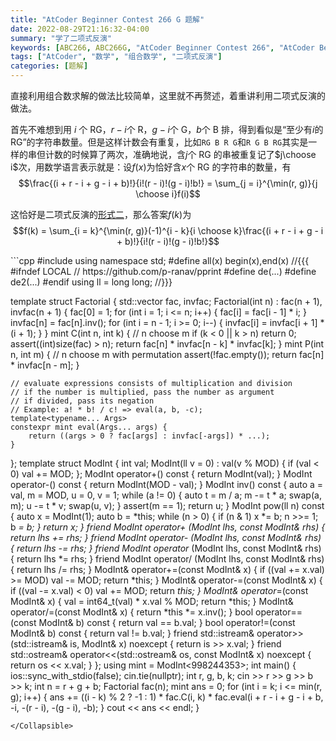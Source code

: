 ```yaml
---
title: "AtCoder Beginner Contest 266 G 题解"
date: 2022-08-29T21:16:32-04:00
summary: "学了二项式反演"
keywords: [ABC266, ABC266G, "AtCoder Beginner Contest 266", "AtCoder Beginner Contest 266 G"]
tags: ["AtCoder", "数学", "组合数学", "二项式反演"]
categories: [题解]
---
```

直接利用组合数求解的做法比较简单，这里就不再赘述，着重讲利用二项式反演的做法。

首先不难想到用 $i$ 个 RG，$r - i$个 R，$g-i$个 G，$b$个 B 排，得到看似是“至少有$i$的 RG”的字符串数量。但是这样计数会有重复，比如`RG B R G`和`R G B RG`其实是一样的串但计数的时候算了两次，准确地说，含$j$个 RG 的串被重复记了$j\choose i$次，用数学语言表示就是：设$f(x)$为恰好含$x$个 RG 的字符串的数量，有
$$\frac{(i + r - i + g - i + b)!}{i!(r - i)!(g - i)!b!} = \sum_{j = i}^{\min(r, g)}{j \choose i}f(i)$$

这恰好是二项式反演的[形式二](https://wiki.tgc54.com/competitive-programming/binomial-inversion.html#%E5%BD%A2%E5%BC%8F%E4%BA%8C)，那么答案$f(k)$为
$$f(k) = \sum_{i = k}^{\min(r, g)}(-1)^{i - k}{i \choose k}\frac{(i + r - i + g - i + b)!}{i!(r - i)!(g - i)!b!}$$

<Collapsible title="代码">
```cpp
#include <bits/stdc++.h>
using namespace std;
#define all(x) begin(x),end(x) //{{{
#ifndef LOCAL // https://github.com/p-ranav/pprint
#define de(...)
#define de2(...)
#endif
using ll = long long; //}}}

template <typename mint> struct Factorial {
    std::vector<mint> fac, invfac;
    Factorial(int n) : fac(n + 1), invfac(n + 1) {
        fac[0] = 1;
        for (int i = 1; i <= n; i++) {
            fac[i] = fac[i - 1] * i;
        }
        invfac[n] = fac[n].inv();
        for (int i = n - 1; i >= 0; i--) {
            invfac[i] = invfac[i + 1] * (i + 1);
        }
    }
    mint C(int n, int k) { // n choose m
        if (k < 0 || k > n) return 0;
        assert((int)size(fac) > n);
        return fac[n] * invfac[n - k] * invfac[k];
    }
    mint P(int n, int m) { // n choose m with permutation
        assert(!fac.empty());
        return fac[n] * invfac[n - m];
    }

    // evaluate expressions consists of multiplication and division
    // if the number is multiplied, pass the number as argument
    // if divided, pass its negation
    // Example: a! * b! / c! => eval(a, b, -c);
    template<typename... Args>
    constexpr mint eval(Args... args) {
        return ((args > 0 ? fac[args] : invfac[-args]) * ...);
    }
};
template <int MOD>
struct ModInt {
    int val;
    ModInt(ll v = 0) : val(v % MOD) { if (val < 0) val += MOD; };
    ModInt operator+() const { return ModInt(val); }
    ModInt operator-() const { return ModInt(MOD - val); }
    ModInt inv() const {
        auto a = val, m = MOD, u = 0, v = 1;
        while (a != 0) { auto t = m / a; m -= t * a; swap(a, m); u -= t * v; swap(u, v); }
        assert(m == 1);
        return u;
    }
    ModInt pow(ll n) const {
        auto x = ModInt(1);
        auto b = *this;
        while (n > 0) {
            if (n & 1) x *= b;
            n >>= 1;
            b *= b;
        }
        return x;
    }
    friend ModInt operator+ (ModInt lhs, const ModInt& rhs) { return lhs += rhs; }
    friend ModInt operator- (ModInt lhs, const ModInt& rhs) { return lhs -= rhs; }
    friend ModInt operator* (ModInt lhs, const ModInt& rhs) { return lhs *= rhs; }
    friend ModInt operator/ (ModInt lhs, const ModInt& rhs) { return lhs /= rhs; }
    ModInt& operator+=(const ModInt& x) { if ((val += x.val) >= MOD) val -= MOD; return *this; }
    ModInt& operator-=(const ModInt& x) { if ((val -= x.val) < 0) val += MOD; return *this; }
    ModInt& operator*=(const ModInt& x) { val = int64_t(val) * x.val % MOD; return *this; }
    ModInt& operator/=(const ModInt& x) { return *this *= x.inv(); }
    bool operator==(const ModInt& b) const { return val == b.val; }
    bool operator!=(const ModInt& b) const { return val != b.val; }
    friend std::istream& operator>>(std::istream& is, ModInt& x) noexcept { return is >> x.val; }
    friend std::ostream& operator<<(std::ostream& os, const ModInt& x) noexcept { return os << x.val; }
};
using mint = ModInt<998244353>;
int main() {
    ios::sync_with_stdio(false);
    cin.tie(nullptr);
    int r, g, b, k;
    cin >> r >> g >> b >> k;
    int n = r + g + b;
    Factorial<mint> fac(n);
    mint ans = 0;
    for (int i = k; i <= min(r, g); i++) {
        ans += ((i - k) % 2 ? -1 : 1) * fac.C(i, k) * fac.eval(i + r - i + g - i + b, -i, -(r - i), -(g - i), -b);
    }
    cout << ans << endl;
}
```
</Collapsible>
